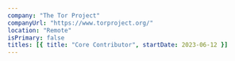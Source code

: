 ```yaml
---
company: "The Tor Project"
companyUrl: "https://www.torproject.org/"
location: "Remote"
isPrimary: false
titles: [{ title: "Core Contributor", startDate: 2023-06-12 }]
---
```


